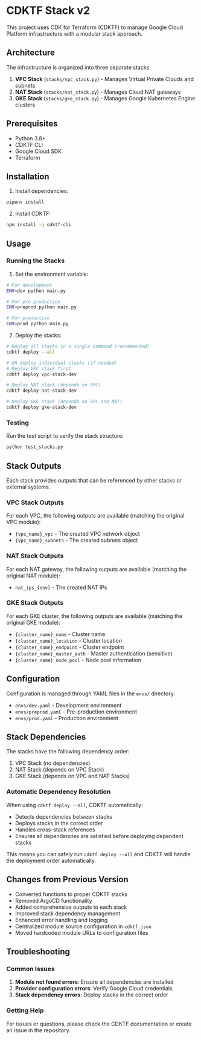 # CDKTF Stack v2

This project uses CDK for Terraform (CDKTF) to manage Google Cloud Platform infrastructure with a modular stack approach.

## Architecture

The infrastructure is organized into three separate stacks:

1. **VPC Stack** (`stacks/vpc_stack.py`) - Manages Virtual Private Clouds and subnets
2. **NAT Stack** (`stacks/nat_stack.py`) - Manages Cloud NAT gateways
3. **GKE Stack** (`stacks/gke_stack.py`) - Manages Google Kubernetes Engine clusters

## Prerequisites

- Python 3.8+
- CDKTF CLI
- Google Cloud SDK
- Terraform

## Installation

1. Install dependencies:
```bash
pipenv install
```

2. Install CDKTF:
```bash
npm install -g cdktf-cli
```

## Usage

### Running the Stacks

1. Set the environment variable:
```bash
# For development
ENV=dev python main.py

# For pre-production
ENV=preprod python main.py

# For production
ENV=prod python main.py
```

2. Deploy the stacks:
```bash
# Deploy all stacks in a single command (recommended)
cdktf deploy --all

# OR deploy individual stacks (if needed)
# Deploy VPC stack first
cdktf deploy vpc-stack-dev

# Deploy NAT stack (depends on VPC)
cdktf deploy nat-stack-dev

# Deploy GKE stack (depends on VPC and NAT)
cdktf deploy gke-stack-dev
```

### Testing

Run the test script to verify the stack structure:
```bash
python test_stacks.py
```

## Stack Outputs

Each stack provides outputs that can be referenced by other stacks or external systems.

### VPC Stack Outputs

For each VPC, the following outputs are available (matching the original VPC module):
- `{vpc_name}_vpc` - The created VPC network object
- `{vpc_name}_subnets` - The created subnets object

### NAT Stack Outputs

For each NAT gateway, the following outputs are available (matching the original NAT module):
- `nat_ips_{env}` - The created NAT IPs

### GKE Stack Outputs

For each GKE cluster, the following outputs are available (matching the original GKE module):
- `{cluster_name}_name` - Cluster name
- `{cluster_name}_location` - Cluster location
- `{cluster_name}_endpoint` - Cluster endpoint
- `{cluster_name}_master_auth` - Master authentication (sensitive)
- `{cluster_name}_node_pool` - Node pool information

## Configuration

Configuration is managed through YAML files in the `envs/` directory:

- `envs/dev.yaml` - Development environment
- `envs/preprod.yaml` - Pre-production environment
- `envs/prod.yaml` - Production environment

## Stack Dependencies

The stacks have the following dependency order:
1. VPC Stack (no dependencies)
2. NAT Stack (depends on VPC Stack)
3. GKE Stack (depends on VPC and NAT Stacks)

### Automatic Dependency Resolution

When using `cdktf deploy --all`, CDKTF automatically:
- Detects dependencies between stacks
- Deploys stacks in the correct order
- Handles cross-stack references
- Ensures all dependencies are satisfied before deploying dependent stacks

This means you can safely run `cdktf deploy --all` and CDKTF will handle the deployment order automatically.

## Changes from Previous Version

- Converted functions to proper CDKTF stacks
- Removed ArgoCD functionality
- Added comprehensive outputs to each stack
- Improved stack dependency management
- Enhanced error handling and logging
- Centralized module source configuration in `cdktf.json`
- Moved hardcoded module URLs to configuration files

## Troubleshooting

### Common Issues

1. **Module not found errors**: Ensure all dependencies are installed
2. **Provider configuration errors**: Verify Google Cloud credentials
3. **Stack dependency errors**: Deploy stacks in the correct order

### Getting Help

For issues or questions, please check the CDKTF documentation or create an issue in the repository.